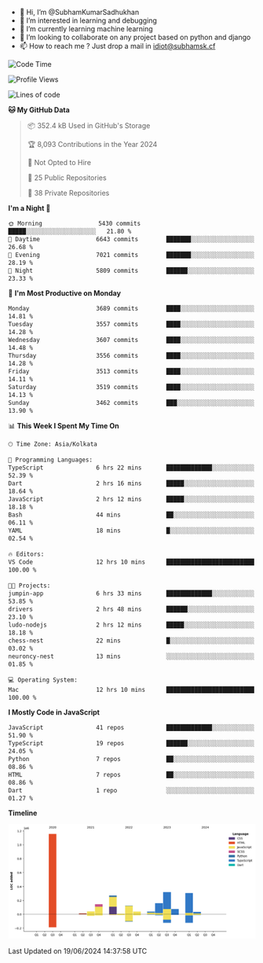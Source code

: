 - 👋 Hi, I’m @SubhamKumarSadhukhan
- 👀 I’m interested in learning and debugging
- 🌱 I’m currently learning machine learning
- 💞️ I’m looking to collaborate on any project based on python and django
- 📫 How to reach me ?
      Just drop a mail in idiot@subhamsk.cf

<!---
SubhamKumarSadhukhan/SubhamKumarSadhukhan is a ✨ special ✨ repository because its `README.md` (this file) appears on your GitHub profile.
You can click the Preview link to take a look at your changes.
--->


<!--START_SECTION:waka-->
![Code Time](http://img.shields.io/badge/Code%20Time-2%2C244%20hrs%2041%20mins-blue)

![Profile Views](http://img.shields.io/badge/Profile%20Views-3-blue)

![Lines of code](https://img.shields.io/badge/From%20Hello%20World%20I%27ve%20Written-2.7%20million%20lines%20of%20code-blue)

**🐱 My GitHub Data** 

> 📦 352.4 kB Used in GitHub's Storage 
 > 
> 🏆 8,093 Contributions in the Year 2024
 > 
> 🚫 Not Opted to Hire
 > 
> 📜 25 Public Repositories 
 > 
> 🔑 38 Private Repositories 
 > 
**I'm a Night 🦉** 

```text
🌞 Morning                5430 commits        █████░░░░░░░░░░░░░░░░░░░░   21.80 % 
🌆 Daytime                6643 commits        ███████░░░░░░░░░░░░░░░░░░   26.68 % 
🌃 Evening                7021 commits        ███████░░░░░░░░░░░░░░░░░░   28.19 % 
🌙 Night                  5809 commits        ██████░░░░░░░░░░░░░░░░░░░   23.33 % 
```
📅 **I'm Most Productive on Monday** 

```text
Monday                   3689 commits        ████░░░░░░░░░░░░░░░░░░░░░   14.81 % 
Tuesday                  3557 commits        ████░░░░░░░░░░░░░░░░░░░░░   14.28 % 
Wednesday                3607 commits        ████░░░░░░░░░░░░░░░░░░░░░   14.48 % 
Thursday                 3556 commits        ████░░░░░░░░░░░░░░░░░░░░░   14.28 % 
Friday                   3513 commits        ████░░░░░░░░░░░░░░░░░░░░░   14.11 % 
Saturday                 3519 commits        ████░░░░░░░░░░░░░░░░░░░░░   14.13 % 
Sunday                   3462 commits        ███░░░░░░░░░░░░░░░░░░░░░░   13.90 % 
```


📊 **This Week I Spent My Time On** 

```text
🕑︎ Time Zone: Asia/Kolkata

💬 Programming Languages: 
TypeScript               6 hrs 22 mins       █████████████░░░░░░░░░░░░   52.39 % 
Dart                     2 hrs 16 mins       █████░░░░░░░░░░░░░░░░░░░░   18.64 % 
JavaScript               2 hrs 12 mins       █████░░░░░░░░░░░░░░░░░░░░   18.18 % 
Bash                     44 mins             ██░░░░░░░░░░░░░░░░░░░░░░░   06.11 % 
YAML                     18 mins             █░░░░░░░░░░░░░░░░░░░░░░░░   02.54 % 

🔥 Editors: 
VS Code                  12 hrs 10 mins      █████████████████████████   100.00 % 

🐱‍💻 Projects: 
jumpin-app               6 hrs 33 mins       █████████████░░░░░░░░░░░░   53.85 % 
drivers                  2 hrs 48 mins       ██████░░░░░░░░░░░░░░░░░░░   23.10 % 
ludo-nodejs              2 hrs 12 mins       █████░░░░░░░░░░░░░░░░░░░░   18.18 % 
chess-nest               22 mins             █░░░░░░░░░░░░░░░░░░░░░░░░   03.02 % 
neuroncy-nest            13 mins             ░░░░░░░░░░░░░░░░░░░░░░░░░   01.85 % 

💻 Operating System: 
Mac                      12 hrs 10 mins      █████████████████████████   100.00 % 
```

**I Mostly Code in JavaScript** 

```text
JavaScript               41 repos            █████████████░░░░░░░░░░░░   51.90 % 
TypeScript               19 repos            ██████░░░░░░░░░░░░░░░░░░░   24.05 % 
Python                   7 repos             ██░░░░░░░░░░░░░░░░░░░░░░░   08.86 % 
HTML                     7 repos             ██░░░░░░░░░░░░░░░░░░░░░░░   08.86 % 
Dart                     1 repo              ░░░░░░░░░░░░░░░░░░░░░░░░░   01.27 % 
```



**Timeline**

![Lines of Code chart](https://raw.githubusercontent.com/SubhamKumarSadhukhan/SubhamKumarSadhukhan/main/assets/bar_graph.png)


 Last Updated on 19/06/2024 14:37:58 UTC
<!--END_SECTION:waka-->

